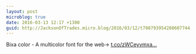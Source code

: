 ```yaml
---
layout: post
microblog: true
date: 2016-03-13 12:17 +1300
guid: http://JacksonOfTrades.micro.blog/2016/03/12/t708793954280607744.html
---
```

Bixa color - A multicolor font for the web→ [t.co/zWCeyvmxa...](https://t.co/zWCeyvmxar)
